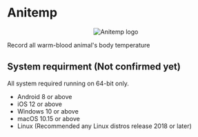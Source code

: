 # Anitemp

<p align="center">
  <img src="https://user-images.githubusercontent.com/70585816/169951892-969325df-21d6-4139-9a05-2b9621bc9f27.png" alt="Anitemp logo"/>
</p>

Record all warm-blood animal's body temperature

## System requirment (Not confirmed yet)

All system required running on 64-bit only.

* Android 8 or above
* iOS 12 or above
* Windows 10 or above
* macOS 10.15 or above
* Linux (Recommended any Linux distros release 2018 or later)
